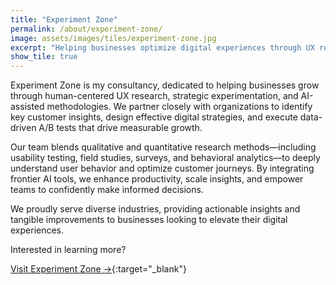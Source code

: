 ```yaml
---
title: "Experiment Zone"
permalink: /about/experiment-zone/
image: assets/images/tiles/experiment-zone.jpg
excerpt: "Helping businesses optimize digital experiences through UX research, A/B testing, and human-AI collaboration."
show_tile: true
---
```


Experiment Zone is my consultancy, dedicated to helping businesses grow through human-centered UX research, strategic experimentation, and AI-assisted methodologies. We partner closely with organizations to identify key customer insights, design effective digital strategies, and execute data-driven A/B tests that drive measurable growth.

Our team blends qualitative and quantitative research methods—including usability testing, field studies, surveys, and behavioral analytics—to deeply understand user behavior and optimize customer journeys. By integrating frontier AI tools, we enhance productivity, scale insights, and empower teams to confidently make informed decisions.

We proudly serve diverse industries, providing actionable insights and tangible improvements to businesses looking to elevate their digital experiences.

Interested in learning more?

[Visit Experiment Zone →](https://experimentzone.com){:target="_blank"}
